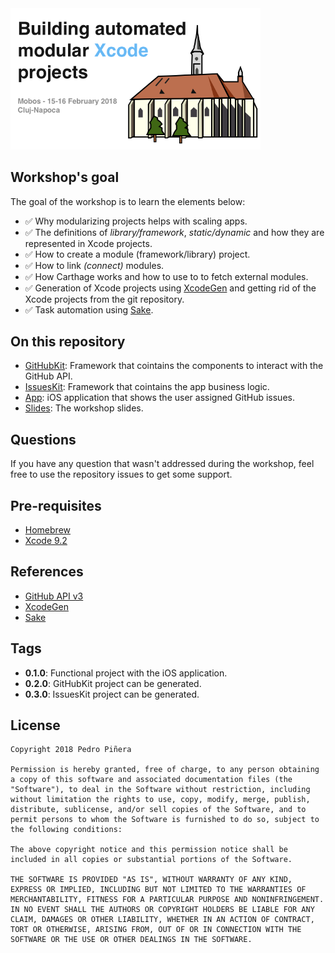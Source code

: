 <img src="Assets/logo.png" width="400"/>

## Workshop's goal

The goal of the workshop is to learn the elements below:

- ✅ Why modularizing projects helps with scaling apps.
- ✅ The definitions of *library/framework*, *static/dynamic* and how they are represented in Xcode projects.
- ✅ How to create a module (framework/library) project.
- ✅ How to link *(connect)* modules.
- ✅ How Carthage works and how to use to to fetch external modules.
- ✅ Generation of Xcode projects using [XcodeGen](https://github.com/yonaskolb/XcodeGen) and getting rid of the Xcode projects from the git repository.
- ✅ Task automation using [Sake](https://github.com/xcodeswift/sake).

## On this repository
- [GitHubKit](/Projects/GitHubKit): Framework that cointains the components to interact with the GitHub API.
- [IssuesKit](/Projects/IssuesKit): Framework that cointains the app business logic.
- [App](/Projects/App): iOS application that shows the user assigned GitHub issues.
- [Slides](/slides): The workshop slides.

## Questions
If you have any question that wasn't addressed during the workshop, feel free to use the repository issues to get some support.

## Pre-requisites
- [Homebrew](https://brew.sh)
- [Xcode 9.2](https://developer.apple.com/xcode/)

## References
- [GitHub API v3](https://developer.github.com/v3/)
- [XcodeGen](https://github.com/yonaskolb/xcodegen)
- [Sake](https://github.com/xcodeswift/sake)

## Tags
- **0.1.0**: Functional project with the iOS application.
- **0.2.0**: GitHubKit project can be generated.
- **0.3.0**: IssuesKit project can be generated.

## License

```
Copyright 2018 Pedro Piñera

Permission is hereby granted, free of charge, to any person obtaining a copy of this software and associated documentation files (the "Software"), to deal in the Software without restriction, including without limitation the rights to use, copy, modify, merge, publish, distribute, sublicense, and/or sell copies of the Software, and to permit persons to whom the Software is furnished to do so, subject to the following conditions:

The above copyright notice and this permission notice shall be included in all copies or substantial portions of the Software.

THE SOFTWARE IS PROVIDED "AS IS", WITHOUT WARRANTY OF ANY KIND, EXPRESS OR IMPLIED, INCLUDING BUT NOT LIMITED TO THE WARRANTIES OF MERCHANTABILITY, FITNESS FOR A PARTICULAR PURPOSE AND NONINFRINGEMENT. IN NO EVENT SHALL THE AUTHORS OR COPYRIGHT HOLDERS BE LIABLE FOR ANY CLAIM, DAMAGES OR OTHER LIABILITY, WHETHER IN AN ACTION OF CONTRACT, TORT OR OTHERWISE, ARISING FROM, OUT OF OR IN CONNECTION WITH THE SOFTWARE OR THE USE OR OTHER DEALINGS IN THE SOFTWARE.
```